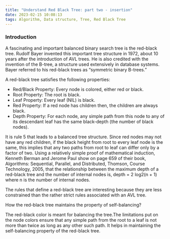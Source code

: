 ```yaml
---
title: "Understand Red Black Tree: part two - insertion"
date: 2023-02-15 10:08:13
tags: Algorithm, Data structure, Tree, Red Black Tree
---
```


### Introduction

A fascinating and important balanced binary search tree is the red-black tree. Rudolf Bayer invented this important tree structure in 1972, about 10 years after the introduction of AVL trees. He is also credited with the invention of the B-tree, a structure used extensively in database systems. Bayer referred to his red-black trees as “symmetric binary B-trees.”

A red-black tree satisfies the following properties:

- Red/Black Property: Every node is colored, either red or black.
- Root Property: The root is black.
- Leaf Property: Every leaf (NIL) is black.
- Red Property: If a red node has children then, the children are always black.
- Depth Property: For each node, any simple path from this node to any of its descendant leaf has the same black-depth (the number of black nodes).

It is rule 5 that leads to a balanced tree structure. Since red nodes may not have any red children, if the black height from root to every leaf node is the same, this implies that any two paths from root to leaf can differ only by a factor of two. Using a relatively simple proof of mathematical induction, Kenneth Berman and Jerome Paul show on page 659 of their book, Algorithms: Sequential, Parallel, and Distributed, Thomson, Course Technology, 2005, that the relationship between the maximum depth of a red-black tree and the number of internal nodes is, depth = 2 log2(n + 1) where n is the number of internal nodes.

The rules that define a red-black tree are interesting because they are less constrained than the rather strict rules associated with an AVL tree.

How the red-black tree maintains the property of self-balancing?

The red-black color is meant for balancing the tree.The limitations put on the node colors ensure that any simple path from the root to a leaf is not more than twice as long as any other such path. It helps in maintaining the self-balancing property of the red-black tree.